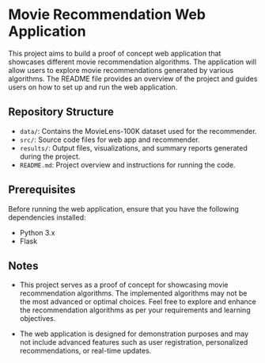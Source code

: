 # Movie Recommendation Web Application

This project aims to build a proof of concept web application that showcases different movie recommendation algorithms. The application will allow users to explore movie recommendations generated by various algorithms. The README file provides an overview of the project and guides users on how to set up and run the web application.

## Repository Structure

- `data/`: Contains the MovieLens-100K dataset used for the recommender.
- `src/`: Source code files for web app and recommender.
- `results/`: Output files, visualizations, and summary reports generated during the project.
- `README.md`: Project overview and instructions for running the code.

## Prerequisites

Before running the web application, ensure that you have the following dependencies installed:

- Python 3.x
- Flask

## Notes

- This project serves as a proof of concept for showcasing movie recommendation algorithms. The implemented algorithms may not be the most advanced or optimal choices. Feel free to explore and enhance the recommendation algorithms as per your requirements and learning objectives.

- The web application is designed for demonstration purposes and may not include advanced features such as user registration, personalized recommendations, or real-time updates.
